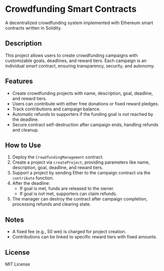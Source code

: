 # Crowdfunding Smart Contracts

A decentralized crowdfunding system implemented with Ethereum smart contracts written in Solidity.

## Description

This project allows users to create crowdfunding campaigns with customizable goals, deadlines, and reward tiers. Each campaign is an individual smart contract, ensuring transparency, security, and autonomy.

## Features

- Create crowdfunding projects with name, description, goal, deadline, and reward tiers.
- Users can contribute with either free donations or fixed reward pledges.
- Track contributions and campaign balance.
- Automatic refunds to supporters if the funding goal is not reached by the deadline.
- Secure contract self-destruction after campaign ends, handling refunds and cleanup.

## How to Use

1. Deploy the `CrowdfundingManagement` contract.
2. Create a project via `createProject`, providing parameters like name, description, goal, deadline, and reward tiers.
3. Support a project by sending Ether to the campaign contract via the `contribute` function.
4. After the deadline:
   - If goal is met, funds are released to the owner.
   - If goal is not met, supporters can claim refunds.
5. The manager can destroy the contract after campaign completion, processing refunds and clearing state.

## Notes

- A fixed fee (e.g., 50 wei) is charged for project creation.
- Contributions can be linked to specific reward tiers with fixed amounts.

## License

MIT License
